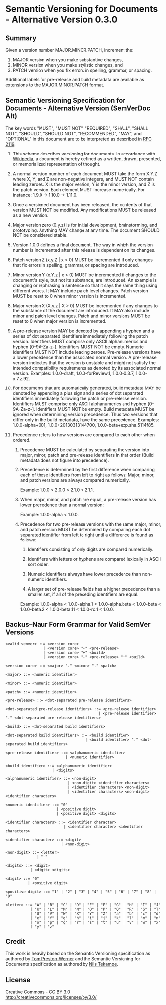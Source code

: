 Semantic Versioning for Documents - Alternative Version 0.3.0
=============================================================

Summary
-------

Given a version number MAJOR.MINOR.PATCH, increment the:

1. MAJOR version when you make substantive changes,
1. MINOR version when you make stylistic changes, and
1. PATCH version when you fix errors in spelling, grammar, or spacing.

Additional labels for pre-release and build metadata are available as extensions to the MAJOR.MINOR.PATCH format.

Semantic Versioning Specification for Documents - Alternative Version (SemVerDoc Alt)
-------------------------------------------------------------------------------------

The key words "MUST", "MUST NOT", "REQUIRED", "SHALL", "SHALL NOT", "SHOULD", "SHOULD NOT", "RECOMMENDED", "MAY", and "OPTIONAL" in this document are to be interpreted as described in [RFC 2119](http://tools.ietf.org/html/rfc2119).

1. This scheme describes versioning for documents. In accordance with [Wikipedia](https://en.wikipedia.org/wiki/Document), a document is hereby defined as a written, drawn, presented, or memorialized representation of thought.

1. A normal version number of each document MUST take the form X.Y.Z where X, Y, and Z are non-negative integers, and MUST NOT contain leading zeroes. X is the major version, Y is the minor version, and Z is the patch version. Each element MUST increase numerically. For instance: 1.9.0 -> 1.10.0 -> 1.11.0.

1. Once a versioned document has been released, the contents of that version MUST NOT be modified. Any modifications MUST be released as a new version.

1. Major version zero (0.y.z) is for initial development, brainstorming, and prototyping. Anything MAY change at any time. The document SHOULD NOT be considered stable.

1. Version 1.0.0 defines a final document. The way in which the version number is incremented after this release is dependent on its changes.

1. Patch version Z (x.y.Z | x > 0) MUST be incremented if only changes that fix errors in spelling, grammar, or spacing are introduced.

1. Minor version Y (x.Y.z | x > 0) MUST be incremented if changes to the document's style, but not its substance, are introduced. An example is changing or rephrasing a sentence so that it says the same thing using different words. It MAY include patch level changes. Patch version MUST be reset to 0 when minor version is incremented.

1. Major version X (X.y.z | X > 0) MUST be incremented if any changes to the substance of the document are introduced. It MAY also include minor and patch level changes. Patch and minor versions MUST be reset to 0 when major version is incremented.

1. A pre-release version MAY be denoted by appending a hyphen and a series of dot separated identifiers immediately following the patch version. Identifiers MUST comprise only ASCII alphanumerics and hyphen [0-9A-Za-z-]. Identifiers MUST NOT be empty. Numeric identifiers MUST NOT include leading zeroes. Pre-release versions have a lower precedence than the associated normal version. A pre-release version indicates that the version is unstable and might not satisfy the intended compatibility requirements as denoted by its associated normal version. Examples: 1.0.0-draft, 1.0.0-forReview.1, 1.0.0-0.3.7, 1.0.0-x.7.z.92.

1. For documents that are automatically generated, build metadata MAY be denoted by appending a plus sign and a series of dot separated identifiers immediately following the patch or pre-release version. Identifiers MUST comprise only ASCII alphanumerics and hyphen [0-9A-Za-z-]. Identifiers MUST NOT be empty. Build metadata MUST be ignored when determining version precedence. Thus two versions that differ only in the build metadata, have the same precedence. Examples: 1.0.0-alpha+001, 1.0.0+20130313144700, 1.0.0-beta+exp.sha.5114f85.

1. Precedence refers to how versions are compared to each other when ordered.

   1. Precedence MUST be calculated by separating the version into major, minor, patch and pre-release identifiers in that order (Build metadata does not figure into precedence).

   1. Precedence is determined by the first difference when comparing each of these identifiers from left to right as follows: Major, minor, and patch versions are always compared numerically.

      Example: 1.0.0 < 2.0.0 < 2.1.0 < 2.1.1.

   1. When major, minor, and patch are equal, a pre-release version has lower precedence than a normal version:

      Example: 1.0.0-alpha < 1.0.0.

   1. Precedence for two pre-release versions with the same major, minor, and patch version MUST be determined by comparing each dot separated identifier from left to right until a difference is found as follows:

      1. Identifiers consisting of only digits are compared numerically.

      1. Identifiers with letters or hyphens are compared lexically in ASCII sort order.

      1. Numeric identifiers always have lower precedence than non-numeric identifiers.

      1. A larger set of pre-release fields has a higher precedence than a smaller set, if all of the preceding identifiers are equal.

      Example: 1.0.0-alpha < 1.0.0-alpha.1 < 1.0.0-alpha.beta < 1.0.0-beta < 1.0.0-beta.2 < 1.0.0-beta.11 < 1.0.0-rc.1 < 1.0.0.

Backus–Naur Form Grammar for Valid SemVer Versions
--------------------------------------------------

    <valid semver> ::= <version core>
                     | <version core> "-" <pre-release>
                     | <version core> "+" <build>
                     | <version core> "-" <pre-release> "+" <build>

    <version core> ::= <major> "." <minor> "." <patch>

    <major> ::= <numeric identifier>

    <minor> ::= <numeric identifier>

    <patch> ::= <numeric identifier>

    <pre-release> ::= <dot-separated pre-release identifiers>

    <dot-separated pre-release identifiers> ::= <pre-release identifier>
                                              | <pre-release identifier> "." <dot-separated pre-release identifiers>

    <build> ::= <dot-separated build identifiers>

    <dot-separated build identifiers> ::= <build identifier>
                                        | <build identifier> "." <dot-separated build identifiers>

    <pre-release identifier> ::= <alphanumeric identifier>
                               | <numeric identifier>

    <build identifier> ::= <alphanumeric identifier>
                         | <digits>

    <alphanumeric identifier> ::= <non-digit>
                                | <non-digit> <identifier characters>
                                | <identifier characters> <non-digit>
                                | <identifier characters> <non-digit> <identifier characters>

    <numeric identifier> ::= "0"
                           | <positive digit>
                           | <positive digit> <digits>

    <identifier characters> ::= <identifier character>
                              | <identifier character> <identifier characters>

    <identifier character> ::= <digit>
                             | <non-digit>

    <non-digit> ::= <letter>
                  | "-"

    <digits> ::= <digit>
               | <digit> <digits>

    <digit> ::= "0"
              | <positive digit>

    <positive digit> ::= "1" | "2" | "3" | "4" | "5" | "6" | "7" | "8" | "9"

    <letter> ::= "A" | "B" | "C" | "D" | "E" | "F" | "G" | "H" | "I" | "J"
               | "K" | "L" | "M" | "N" | "O" | "P" | "Q" | "R" | "S" | "T"
               | "U" | "V" | "W" | "X" | "Y" | "Z" | "a" | "b" | "c" | "d"
               | "e" | "f" | "g" | "h" | "i" | "j" | "k" | "l" | "m" | "n"
               | "o" | "p" | "q" | "r" | "s" | "t" | "u" | "v" | "w" | "x"
               | "y" | "z"



Credit
-------
This work is heavily based on the Semantic Versioning specification as authored by [Tom Preston-Werner](http://tom.preston-werner.com) and the Semantic Versioning for Documents specification as authored by [Nils Tekampe](https://github.com/nils-tekampe).


License
-------
Creative Commons - CC BY 3.0 
http://creativecommons.org/licenses/by/3.0/
